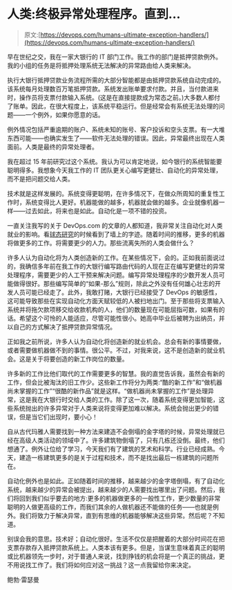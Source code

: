 # 人类:终极异常处理程序。直到…

> 原文:[https://devops.com/humans-ultimate-exception-handlers/](https://devops.com/humans-ultimate-exception-handlers/)

早在世纪之交，我在一家大银行的 IT 部门工作。我工作的部门是抵押贷款例外。我的小组的任务是将抵押处理系统无法解决的异常路由给人类来解决。

执行大银行抵押贷款业务流程所需的大部分智能都是由抵押贷款系统自动完成的。该系统每月处理数百万笔抵押贷款。系统发出账单要求付款。并且，当付款进来时，操作员将支票付款输入系统。(这是在直接提款成为常态之前。)大多数人都付了账单。因此，在很大程度上，该系统平稳运行。但是经常会有系统无法处理的问题——一个例外，如果你愿意的话。

例外情况包括严重逾期的账户、系统未知的账号、客户投诉和空头支票。有一大堆东西可能——也确实发生了——软件无法处理的错误。因此，异常最终出现在人类面前。人类是最终的异常处理者。

我在超过 15 年前研究过这个系统。我认为可以肯定地说，如今银行的系统智能要聪明得多。我想象今天我工作的 IT 团队更关心编写更健壮、自动化的异常处理，而不是把问题交给人类。

技术就是这样发展的。系统变得更聪明，在许多情况下，在做众所周知的重复性工作时，系统变得比人更好。机器能做的越多，机器就会做的越多。企业就像机器一样——过去如此，将来也是如此。自动化是一项不错的投资。

一直关注我写的关于 DevOps.com 的文章的人都知道，我非常关注自动化对人类就业的影响。看[球态研究](http://conexus.cberdata.org/files/MfgReality.pdf)的时候看到了墙上的字迹。随着时间的推移，更多的机器将做更多的工作。将需要更少的人力。那些流离失所的人类会做什么？

许多人认为自动化将为人类创造新的工作。在某些情况下，会的。正如我前面说过的，我确信多年前在我工作的大银行编写路由代码的人现在正在编写更健壮的异常处理程序，需要更少的人工干预来解决问题。编写异常处理程序的少数开发人员可能做得很好。那些编写简单的“如果-那么”规则，除此之外没有任何雄心壮志的开发人员可能已经走了。此外，我敢打赌，大银行已经接受了 DevOps 的敏感性，这可能导致那些在实现自动化方面天赋较低的人被扫地出门。至于那些将支票输入系统并将拖欠款项移交给收款机构的人，他们的数量现在可能屈指可数，如果有的话。希望这个可怜的人能适应，尽管可能性很小。她高中毕业后被聘为出纳员，并以自己的方式解决了抵押贷款异常情况。

正如我之前所说，许多人认为自动化将创造新的就业机会。总会有新的事情要做，或者需要做机器做不到的事情。很公平。不过，对我来说，这不是创造新的就业机会。这是关于将要创造的新工作岗位的数量。

许多新的工作比他们取代的工作需要更多的智慧。我的直觉告诉我，虽然会有新的工作，但会比被淘汰的旧工作少。这些新工作将分为两类:“酷的新工作”和“做机器尚未掌握的工作”“很酷的新作品”就是这样。“做机器尚未掌握的工作”是处理异常，这是我在大银行时交给人类的工作。除了这一次，随着系统变得更加智能，这些系统抛出的许多异常对于人类来说将变得更加难以解决。系统会抛出更少的错误，但是当它们出现时，要小心！

自从古代玛雅人需要找到一种方法来建造不会倒塌的金字塔的时候，异常处理就已经在高级人类活动的领域中了。许多建筑物倒塌了，只有几栋还没倒。最终，他们想通了。例外让位给了学习，今天我们有了建筑的艺术和科学。行业已经成熟。今天，建造一栋建筑更多的是关于过程和技术，而不是找出最后一栋建筑的问题所在。

自动化例外也是如此。正如随着时间的推移，越来越少的金字塔倒塌，有了自动化系统，越来越少的异常会被提出，越来越少的人需要找出哪里出了问题。然后，我们将回到我们似乎要去的地方:更多的机器做更多的一般性工作，更少数量的非常聪明的人做更高级的工作，而我们其余的人做机器还不能做的任务——也就是例外。我们将致力于解决异常，直到有思维的机器能够解决这些异常。然后呢？不知道。

别误会我的意思。技术好；自动化很好。生活不仅仅是把醒着的大部分时间花在把支票存款存入抵押贷款系统上。人类本该有更多。但是，当谋生意味着真正的聪明或比机器领先一步时，对于普通人来说，找到挣钱的机会将是一个真正的挑战，更不用说找工作了。我们将如何应对这一挑战？这一点我留给你来决定。

鲍勃·雷瑟曼